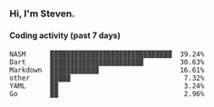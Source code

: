 ### Hi, I'm Steven.

#### Coding activity (past 7 days)
```
NASM      ▓▓▓▓▓▓▓▓▓▓▓▓▓▓▓▓▓▓▓▓▓▓▓▓▓▓▓▓▓▓  39.24%
Dart      ▓▓▓▓▓▓▓▓▓▓▓▓▓▓▓▓▓▓▓▓▓▓▓         30.63%
Markdown  ▓▓▓▓▓▓▓▓▓▓▓▓                    16.61%
other     ▓▓▓▓▓                            7.32%
YAML      ▓▓                               3.24%
Go        ▓▓                               2.96%
```

